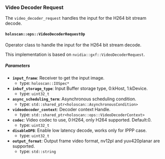 ### Video Decoder Request

The `video_decoder_request` handles the input for the H264 bit stream decode.

#### `holoscan::ops::VideoDecoderRequestOp`

Operator class to handle the input for the H264 bit stream decode.

This implementation is based on `nvidia::gxf::VideoDecoderRequest`.

##### Parameters

- **`input_frame`**: Receiver to get the input image.
  - type: `holoscan::IOSpec*`
- **`inbuf_storage_type`**: Input Buffer storage type, 0:kHost, 1:kDevice.
  - type: `uint32_t`
- **`async_scheduling_term`**: Asynchronous scheduling condition.
  - type: `std::shared_ptr<holoscan::AsynchronousCondition>`
- **`videodecoder_context`**: Decoder context Handle.
  - type: `std::shared_ptr<holoscan::ops::VideoDecoderContext>`
- **`codec`**: Video codec to use,  0:H264, only H264 supported. Default:0.
  - type: `uint32_t`
- **`disableDPB`**: Enable low latency decode, works only for IPPP case.
  - type: `uint32_t`
- **`output_format`**: Output frame video format, nv12pl and yuv420planar are supported.
  - type: `std::string`

